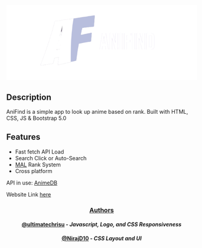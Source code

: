 

<p align="center">
  <img src="imgs/AniFind_Logo-r.png">
</p>

## Description

AniFind is a simple app to look up anime based on rank.
Built with HTML, CSS, JS & Bootstrap 5.0

## Features

- Fast fetch API Load
- Search Click or Auto-Search
- [MAL](https://myanimelist.net) Rank System
- Cross platform

API in use: [AnimeDB](https://rapidapi.com/brian.rofiq/api/anime-db/)

Website Link [here](https://ultimatechrisu.github.io/AniFind/)


<h3 align="center"><ins>Authors</ins></h3>

<h4 align="center"><a href="https://www.github.com/ultimatechrisu">@ultimatechrisu</a> - <em>Javascript, Logo, and CSS Responsiveness</em></h4>
<h4 align="center"><a href="https://www.github.com/NirajD10">@NirajD10</a> - <em>CSS Layout and UI</em></h4>

